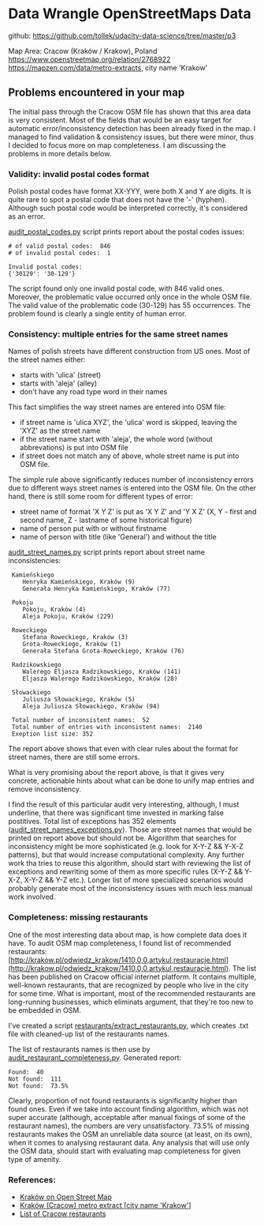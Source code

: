 # Data Wrangle OpenStreetMaps Data

github: https://github.com/tollek/udacity-data-science/tree/master/p3

Map Area: Cracow (Kraków / Krakow), Poland
https://www.openstreetmap.org/relation/2768922
https://mapzen.com/data/metro-extracts, city name 'Krakow'


## Problems encountered in your map

The initial pass through the Cracow OSM file has shown that this area data is very consistent. Most of the fields that would be an easy target for automatic error/inconsistency detection has been already fixed in the map.
I managed to find validation & consistency issues, but there were minor, thus I decided to focus more on map completeness. I am discussing the problems in more details below.

### Validity: invalid postal codes format
Polish postal codes have format XX-YYY, were both X and Y are digits. It is quite rare to spot a postal code that does not have the '-' (hyphen). Although such postal code would be interpreted correctly, it's considered as an error.

[audit_postal_codes.py](audit_postal_codes.py) script prints report about the postal codes issues:

```
# of valid postal codes:  846
# of invalid postal codes:  1

Invalid postal codes:
{'30129': '30-129'}
```

The script found only one invalid postal code, with 846 valid ones. Moreover, the problematic value occurred only once in the whole OSM file. The valid value of the problematic code (30-129) has 55 occurrences. The problem found is clearly a single entity of human error.


### Consistency: multiple entries for the same street names
Names of polish streets have different construction from US ones. Most of the street names either:
- starts with 'ulica' (street)
- starts with 'aleja' (alley)
- don't have any road type word in their names

This fact simplifies the way street names are entered into OSM file:
- if street name is 'ulica XYZ', the 'ulica' word is skipped, leaving the 'XYZ' as the street name
- if the street name start with 'aleja', the whole word (without abbrevations) is put into OSM file
- if street does not match any of above, whole street name is put into OSM file.

The simple rule above significantly reduces number of inconsistency errors due to different ways street names is entered into the OSM file.
On the other hand, there is still some room for different types of error:
- street name of format 'X Y Z' is put as 'X Y Z' and 'Y X Z' (X, Y - first and second name, Z - lastname of some
  historical figure)
- name of person put with or without firstname
- name of person with title (like 'General') and without the title

[audit_street_names.py](audit_street_names.py) script prints report about street name inconsistencies:


```
 Kamieńskiego
    Henryka Kamieńskiego, Kraków (9)
    Generała Henryka Kamieńskiego, Kraków (77)

 Pokoju
    Pokoju, Kraków (4)
    Aleja Pokoju, Kraków (229)

 Roweckiego
    Stefana Roweckiego, Kraków (3)
    Grota-Roweckiego, Kraków (1)
    Generała Stefana Grota-Roweckiego, Kraków (76)

 Radzikowskiego
    Walerego Eljasza Radzikowskiego, Kraków (141)
    Eljasza Walerego Radzikowskiego, Kraków (28)

 Słowackiego
    Juliusza Słowackiego, Kraków (5)
    Aleja Juliusza Słowackiego, Kraków (94)

 Total number of inconsistent names:  52
 Total number of entries with inconsistent names:  2140
 Exeption list size: 352
```

The report above shows that even with clear rules about the format for street names, there are still some errors.

What is very promising about the report above, is that it gives very concrete, actionable hints about what can be done to unify
map entries and remove inconsistency.

I find the result of this particular audit very interesting, although, I must underline, that there was significant time invested in marking false postitives. Total list of exceptions has 352 elements ([audit_street_names_exceptions.py](audit_street_names_exceptions.py)). Those are street names that  would be printed on report above but should not be. Algorithm that searches for inconsistency might be more sophisticated (e.g. look for X-Y-Z && Y-X-Z patterns), but that would increase computational complexity.
Any further work tha tries to reuse this algorithm, should start with reviewing the list of exceptions and rewriting some of them as more specific rules (X-Y-Z && Y-X-Z, X-Y-Z &&  Y-Z etc.). Longer list of more specialized scenarios would probably generate most of the inconsistency issues with much less manual work  involved.



### Completeness: missing restaurants

One of the most interesting data about map, is how complete data does it have. To audit OSM map completeness, I found list of recommended restaurants: [http://krakow.pl/odwiedz_krakow/1410,0,0,artykul,restauracje.html](http://krakow.pl/odwiedz_krakow/1410,0,0,artykul,restauracje.html). The list has been published on Cracow official internet platform. It contains multiple, well-known restaurants, that are recognized by people who live in the city for some time. What is important, most of the recommended restaurants are long-running businesses, which eliminats argument, that they're too new to be embedded in OSM.

I've created a script [restaurants/extract_restaurants.py](restaurants/extract_restaurants.py), which creates .txt file with cleaned-up list of the restaurants names.

The list of restaurants names is then use by [audit_restaurant_completeness.py](audit_restaurant_completeness.py). Generated report:

```
Found:  40
Not found:  111
Not found:  73.5%
```

Clearly, proportion of not found restaurants is significanlty higher than found ones.
Even if we take into account finding algorithm, which was not super accurate (although, acceptable after manual fixings of some of the restaurant names), the numbers are very unsatisfactory.
73.5% of missing restaurants makes the OSM an unreliable data source (at least, on its own), when it comes to analysing restaurant data. Any analysis that will use only the OSM data, should start with evaluating map completeness for given type of amenity.



### References:
- [Kraków on Open Street Map](https://www.openstreetmap.org/relation/2768922  )
- [Kraków (Cracow) metro extract [city name 'Krakow']](https://mapzen.com/data/metro-extracts)
- [List of Cracow restaurants](http://krakow.pl/odwiedz_krakow/1410,0,0,artykul,restauracje.html)
